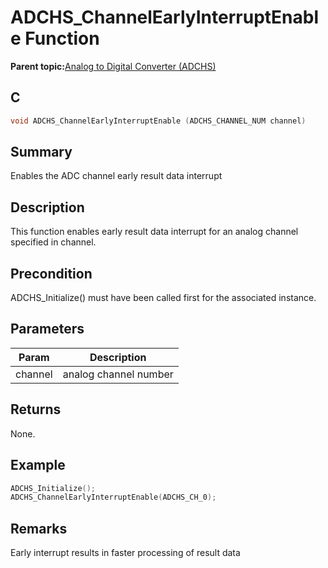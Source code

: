 # ADCHS\_ChannelEarlyInterruptEnable Function

**Parent topic:**[Analog to Digital Converter \(ADCHS\)](GUID-8740EC52-3365-4B31-B19A-227EC55268DD.md)

## C

```c
void ADCHS_ChannelEarlyInterruptEnable (ADCHS_CHANNEL_NUM channel)
```

## Summary

Enables the ADC channel early result data interrupt

## Description

This function enables early result data interrupt for an analog channel specified in channel.

## Precondition

ADCHS\_Initialize\(\) must have been called first for the associated instance.

## Parameters

|Param|Description|
|-----|-----------|
|channel|analog channel number|

## Returns

None.

## Example

```c
ADCHS_Initialize();
ADCHS_ChannelEarlyInterruptEnable(ADCHS_CH_0);
```

## Remarks

Early interrupt results in faster processing of result data

